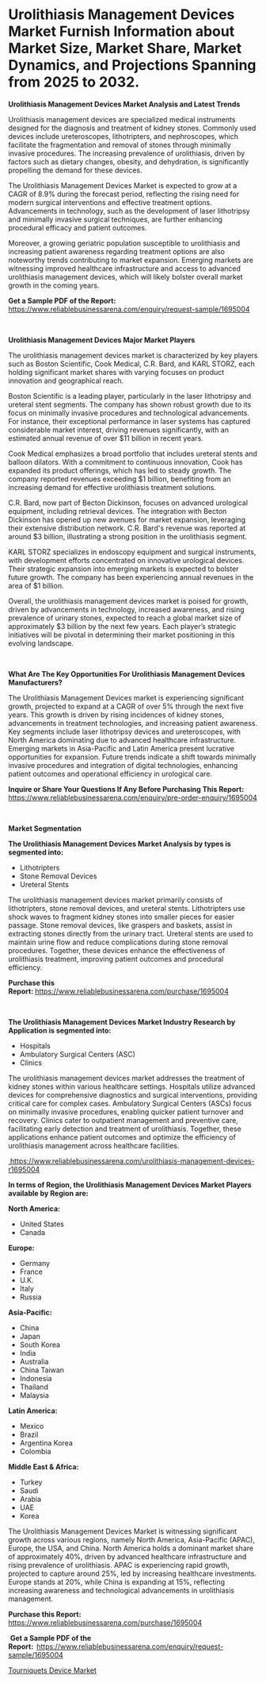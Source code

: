 <p><h1>Urolithiasis Management Devices Market Furnish Information about Market Size, Market Share, Market Dynamics, and Projections Spanning from 2025 to 2032.</h1></p><p><strong>Urolithiasis Management Devices Market Analysis and Latest Trends</strong></p>
<p><p>Urolithiasis management devices are specialized medical instruments designed for the diagnosis and treatment of kidney stones. Commonly used devices include ureteroscopes, lithotripters, and nephroscopes, which facilitate the fragmentation and removal of stones through minimally invasive procedures. The increasing prevalence of urolithiasis, driven by factors such as dietary changes, obesity, and dehydration, is significantly propelling the demand for these devices. </p><p>The Urolithiasis Management Devices Market is expected to grow at a CAGR of 8.9% during the forecast period, reflecting the rising need for modern surgical interventions and effective treatment options. Advancements in technology, such as the development of laser lithotripsy and minimally invasive surgical techniques, are further enhancing procedural efficacy and patient outcomes. </p><p>Moreover, a growing geriatric population susceptible to urolithiasis and increasing patient awareness regarding treatment options are also noteworthy trends contributing to market expansion. Emerging markets are witnessing improved healthcare infrastructure and access to advanced urolithiasis management devices, which will likely bolster overall market growth in the coming years.</p></p>
<p><strong>Get a Sample PDF of the Report:&nbsp;</strong> <a href="https://www.reliablebusinessarena.com/enquiry/request-sample/1695004?utm_campaign=1891&utm_medium=2&utm_source=Github&utm_content=ia&utm_term=04032025&utm_id=urolithiasis-management-devices">https://www.reliablebusinessarena.com/enquiry/request-sample/1695004</a></p>
<p>&nbsp;</p>
<p><strong>Urolithiasis Management Devices Major Market Players</strong></p>
<p><p>The urolithiasis management devices market is characterized by key players such as Boston Scientific, Cook Medical, C.R. Bard, and KARL STORZ, each holding significant market shares with varying focuses on product innovation and geographical reach.</p><p>Boston Scientific is a leading player, particularly in the laser lithotripsy and ureteral stent segments. The company has shown robust growth due to its focus on minimally invasive procedures and technological advancements. For instance, their exceptional performance in laser systems has captured considerable market interest, driving revenues significantly, with an estimated annual revenue of over $11 billion in recent years.</p><p>Cook Medical emphasizes a broad portfolio that includes ureteral stents and balloon dilators. With a commitment to continuous innovation, Cook has expanded its product offerings, which has led to steady growth. The company reported revenues exceeding $1 billion, benefiting from an increasing demand for effective urolithiasis treatment solutions.</p><p>C.R. Bard, now part of Becton Dickinson, focuses on advanced urological equipment, including retrieval devices. The integration with Becton Dickinson has opened up new avenues for market expansion, leveraging their extensive distribution network. C.R. Bard's revenue was reported at around $3 billion, illustrating a strong position in the urolithiasis segment.</p><p>KARL STORZ specializes in endoscopy equipment and surgical instruments, with development efforts concentrated on innovative urological devices. Their strategic expansion into emerging markets is expected to bolster future growth. The company has been experiencing annual revenues in the area of $1 billion.</p><p>Overall, the urolithiasis management devices market is poised for growth, driven by advancements in technology, increased awareness, and rising prevalence of urinary stones, expected to reach a global market size of approximately $3 billion by the next few years. Each player’s strategic initiatives will be pivotal in determining their market positioning in this evolving landscape.</p></p>
<p>&nbsp;</p>
<p><strong>What Are The Key Opportunities For Urolithiasis Management Devices Manufacturers?</strong></p>
<p><p>The Urolithiasis Management Devices market is experiencing significant growth, projected to expand at a CAGR of over 5% through the next five years. This growth is driven by rising incidences of kidney stones, advancements in treatment technologies, and increasing patient awareness. Key segments include laser lithotripsy devices and ureteroscopes, with North America dominating due to advanced healthcare infrastructure. Emerging markets in Asia-Pacific and Latin America present lucrative opportunities for expansion. Future trends indicate a shift towards minimally invasive procedures and integration of digital technologies, enhancing patient outcomes and operational efficiency in urological care.</p></p>
<p><strong>Inquire or Share Your Questions If Any Before Purchasing This Report:</strong> <a href="https://www.reliablebusinessarena.com/enquiry/pre-order-enquiry/1695004?utm_campaign=1891&utm_medium=2&utm_source=Github&utm_content=ia&utm_term=04032025&utm_id=urolithiasis-management-devices">https://www.reliablebusinessarena.com/enquiry/pre-order-enquiry/1695004</a></p>
<p>&nbsp;</p>
<p><strong>Market Segmentation</strong></p>
<p><strong>The Urolithiasis Management Devices Market Analysis by types is segmented into:</strong></p>
<p><ul><li>Lithotripters</li><li>Stone Removal Devices</li><li>Ureteral Stents</li></ul></p>
<p><p>The urolithiasis management devices market primarily consists of lithotripters, stone removal devices, and ureteral stents. Lithotripters use shock waves to fragment kidney stones into smaller pieces for easier passage. Stone removal devices, like graspers and baskets, assist in extracting stones directly from the urinary tract. Ureteral stents are used to maintain urine flow and reduce complications during stone removal procedures. Together, these devices enhance the effectiveness of urolithiasis treatment, improving patient outcomes and procedural efficiency.</p></p>
<p><strong>Purchase this Report:&nbsp;</strong><a href="https://www.reliablebusinessarena.com/purchase/1695004?utm_campaign=1891&utm_medium=2&utm_source=Github&utm_content=ia&utm_term=04032025&utm_id=urolithiasis-management-devices">https://www.reliablebusinessarena.com/purchase/1695004</a></p>
<p>&nbsp;</p>
<p><strong>The Urolithiasis Management Devices Market Industry Research by Application is segmented into:</strong></p>
<p><ul><li>Hospitals</li><li>Ambulatory Surgical Centers (ASC)</li><li>Clinics</li></ul></p>
<p><p>The urolithiasis management devices market addresses the treatment of kidney stones within various healthcare settings. Hospitals utilize advanced devices for comprehensive diagnostics and surgical interventions, providing critical care for complex cases. Ambulatory Surgical Centers (ASCs) focus on minimally invasive procedures, enabling quicker patient turnover and recovery. Clinics cater to outpatient management and preventive care, facilitating early detection and treatment of urolithiasis. Together, these applications enhance patient outcomes and optimize the efficiency of urolithiasis management across healthcare facilities.</p></p>
<p><a href="https://www.reliablebusinessarena.com/urolithiasis-management-devices-r1695004?utm_campaign=1891&utm_medium=2&utm_source=Github&utm_content=ia&utm_term=04032025&utm_id=urolithiasis-management-devices">&nbsp;https://www.reliablebusinessarena.com/urolithiasis-management-devices-r1695004</a></p>
<p><strong>In terms of Region, the Urolithiasis Management Devices Market Players available by Region are:</strong></p>
<p>
    <p> <strong> North America: </strong>
        <ul>
            <li>United States</li>
            <li>Canada</li>
        </ul>
        </p> 
    <p> <strong> Europe: </strong>
        <ul>
            <li>Germany</li>
            <li>France</li>
            <li>U.K.</li>
            <li>Italy</li>
            <li>Russia</li>
        </ul>
        </p> 
    <p> <strong> Asia-Pacific: </strong>
        <ul>
            <li>China</li>
            <li>Japan</li>
            <li>South Korea</li>
            <li>India</li>
            <li>Australia</li>
            <li>China Taiwan</li>
            <li>Indonesia</li>
            <li>Thailand</li>
            <li>Malaysia</li>
        </ul>
        </p> 
    <p> <strong> Latin America: </strong>
        <ul>
            <li>Mexico</li>
            <li>Brazil</li>
            <li>Argentina Korea</li>
            <li>Colombia</li>
        </ul>
        </p> 
    <p> <strong> Middle East & Africa: </strong>
        <ul>
            <li>Turkey</li>
            <li>Saudi</li>
            <li>Arabia</li>
            <li>UAE</li>
            <li>Korea</li>
        </ul>
    </p>
    </p>
<p><p>The Urolithiasis Management Devices Market is witnessing significant growth across various regions, namely North America, Asia-Pacific (APAC), Europe, the USA, and China. North America holds a dominant market share of approximately 40%, driven by advanced healthcare infrastructure and rising prevalence of urolithiasis. APAC is experiencing rapid growth, projected to capture around 25%, led by increasing healthcare investments. Europe stands at 20%, while China is expanding at 15%, reflecting increasing awareness and technological advancements in urolithiasis management.</p></p>
<p><strong>Purchase this Report: </strong><a href="https://www.reliablebusinessarena.com/purchase/1695004?utm_campaign=1891&utm_medium=2&utm_source=Github&utm_content=ia&utm_term=04032025&utm_id=urolithiasis-management-devices">https://www.reliablebusinessarena.com/purchase/1695004</a></p>
<p>&nbsp;<strong>Get a Sample PDF of the Report:&nbsp;&nbsp;</strong><a href="https://www.reliablebusinessarena.com/enquiry/request-sample/1695004?utm_campaign=1891&utm_medium=2&utm_source=Github&utm_content=ia&utm_term=04032025&utm_id=urolithiasis-management-devices">https://www.reliablebusinessarena.com/enquiry/request-sample/1695004</a></p>
<p><strong></strong></p>
<p><p><a href="https://github.com/RickHolmes3/Market-Research-Report-List-7/blob/main/tourniquets-device-market.md?utm_campaign=1891&utm_medium=2&utm_source=Github&utm_content=ia&utm_term=04032025&utm_id=urolithiasis-management-devices">Tourniquets Device Market</a></p></p>